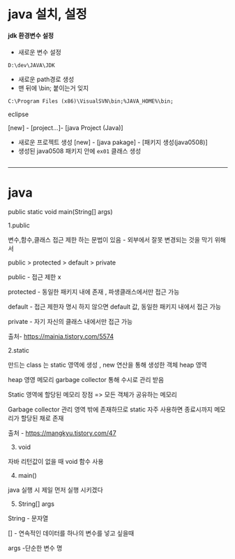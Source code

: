 # java 설치, 설정

#### jdk 환경변수 설정
- 새로운 변수 설정
```shell
D:\dev\JAVA\JDK
```
- 새로운 path경로 생성 
- 맨 뒤에 \bin; 붙이는거 잊지 
```shell
C:\Program Files (x86)\VisualSVN\bin;%JAVA_HOME%\bin;
```


eclipse

[new] - [project...]- [java Project (Java)] 
- 새로운 프로젝트 생성
[new] - [java pakage] - [패키지 생성(java0508)] 
- 생성된 java0508 패키지 안에 `ex01` 클래스 생성
```java


```













---------------------------------------------
# java  

public static void main(String[] args)



1.public

변수,함수,클래스 접근 제한 하는 문법이 있음 - 외부에서 잘못 변경되는 것을 막기 위해서

public > protected > default > private

public - 접근 제한 x

protected - 동일한 패키지 내에 존재 , 파생클래스에서만 접근 가능

default - 접근 제한자 명시 하지 않으면 default 값, 동일한 패키지 내에서 접근 가능

private - 자기 자신의 클래스 내에서만 접근 가능

출처- https://mainia.tistory.com/5574



2.static

만드는 class 는 static 영역에 생성 , new 연산을 통해 생성한 객체 heap 영역

heap 영영 메모리 garbage collector 통해 수시로 관리 받음

Static 영역에 할당된 메모리 장점 =>  모든 객체가 공유하는 메모리
	      
Garbage collector 관리 영역 밖에 존재하므로 static 자주 사용하면 종료시까지 메모리가 할당된 채로 존재

출처 - https://mangkyu.tistory.com/47



3. void 

자바 리턴값이 없을 때 void 함수 사용



4. main()

java 실행 시 제일 먼저 실행 시키겠다



5. String[] args

String - 문자열

[] - 연속적인 데이터를 하나의 변수를 넣고 싶을때

args -단순한 변수 명

